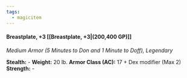 ```yaml
---
tags:
  - magicitem
---
```

#### Breastplate, +3 [[Breastplate, +3|(200,400 GP)]]
*Medium Armor (5 Minutes to Don and 1 Minute to Doff), Legendary*

**Stealth:** - **Weight:** 20 lb.
**Armor Class (AC):** 17 + Dex modifier (Max 2)
**Strength:** -